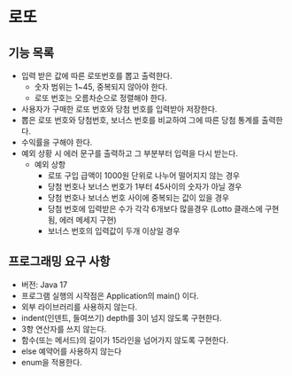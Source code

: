 # 로또

## 기능 목록
- 입력 받은 값에 따른 로또번호를 뽑고 출력한다.
    - 숫자 범위는 1~45, 중복되지 않아야 한다.
    - 로또 번호는 오름차순으로 정렬해야 한다.
- 사용자가 구매한 로또 번호와 당첨 번호를 입력받아 저장한다.
- 뽑은 로또 번호와 당첨번호, 보너스 번호를 비교하여 그에 따른 당첨 통계를 출력한다.
- 수익률을 구해야 한다.
- 예외 상황 시 에러 문구를 출력하고 그 부분부터 입력을 다시 받는다. 
    - 예외 상항
      - 로또 구입 급액이 1000원 단위로 나누어 떨어지지 않는 경우
      - 당첨 번호나 보너스 번호가 1부터 45사이의 숫자가 아닐 경우
      - 당첨 번호나 보너스 번호 사이에 중복되는 값이 있을 경우
      - 당첨 번호에 입력받은 수가 각각 6개보다 많을경우 (Lotto 클래스에 구현됨, 에러 메세지 구현)
      - 보너스 번호의 입력값이 두개 이상일 경우
    

## 프로그래밍 요구 사항
- 버전: Java 17
- 프로그램 실행의 시작점은 Application의 main() 이다.
- 외부 라이브러리를 사용하지 않는다.
- indent(인덴트, 들여쓰기) depth를 3이 넘지 않도록 구현한다.
- 3항 연산자를 쓰지 않는다.
- 함수(또는 메서드)의 길이가 15라인을 넘어가지 않도록 구현한다.
- else 예약어를 사용하지 않는다
- enum을 적용한다.